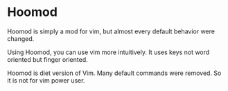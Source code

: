 # Hoomod

Hoomod is simply a mod for vim,
but almost every default behavior were changed.

Using Hoomod, you can use vim more intuitively.
It uses keys not word oriented but finger oriented.

Hoomod is diet version of Vim.
Many default commands were removed.
So it is not for vim power user.
